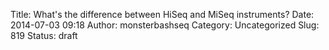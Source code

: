 Title: What's the difference between HiSeq and MiSeq instruments?
Date: 2014-07-03 09:18
Author: monsterbashseq
Category: Uncategorized
Slug: 819
Status: draft


